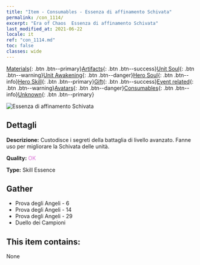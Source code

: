 ```yaml
---
title: "Item - Consumables - Essenza di affinamento Schivata"
permalink: /con_1114/
excerpt: "Era of Chaos  Essenza di affinamento Schivata"
last_modified_at: 2021-06-22
locale: it
ref: "con_1114.md"
toc: false
classes: wide
---
```

 [Materials](/ItemsIT/){: .btn .btn--primary}[Artifacts](/ItemsIT/Artifacts/){: .btn .btn--success}[Unit Soul](/ItemsIT/UnitSoul/){: .btn .btn--warning}[Unit Awakening](/ItemsIT/UnitAwakening/){: .btn .btn--danger}[Hero Soul](/ItemsIT/HeroSoul/){: .btn .btn--info}[Hero Skill](/ItemsIT/HeroSkill/){: .btn .btn--primary}[Gift](/ItemsIT/Gift/){: .btn .btn--success}[Event related](/ItemsIT/Events/){: .btn .btn--warning}[Avatars](/ItemsIT/Avatars/){: .btn .btn--danger}[Consumables](/ItemsIT/Consumables/){: .btn .btn--info}[Unknown](/ItemsIT/Unknown/){: .btn .btn--primary}

 ![Essenza di affinamento Schivata](/images/t/i_7005.png)

## Dettagli
 **Descrizione:** Custodisce i segreti della battaglia di livello avanzato. Fanne uso per migliorare la Schivata delle unità.

 **Quality:** <span style="color: #DA70D6">OK</span>

 **Type:** Skill Essence

## Gather

*    Prova degli Angeli - 6 
*    Prova degli Angeli - 14 
*    Prova degli Angeli - 29 
*    Duello dei Campioni 

## This item contains:

  None

